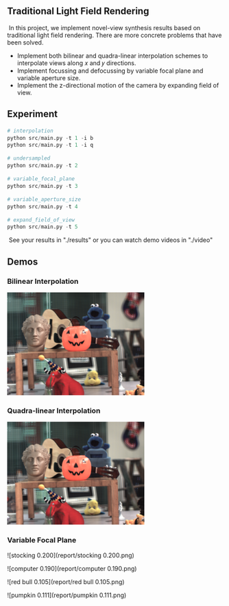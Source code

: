 ## Traditional Light Field Rendering

​		In this project, we implement novel-view synthesis results based on traditional light field rendering. There are more concrete problems that have been solved.

- Implement both bilinear and quadra-linear interpolation schemes to interpolate views along 𝑥 and 𝑦 directions. 
- Implement focussing and defocussing by variable focal plane and variable aperture size. 
- Implement the z-directional motion of the camera by expanding field of view.



## Experiment


````python
# interpolation
python src/main.py -t 1 -i b
python src/main.py -t 1 -i q
````

````python
# undersampled
python src/main.py -t 2
````

````python
# variable_focal_plane
python src/main.py -t 3 
````

````python
# variable_aperture_size
python src/main.py -t 4
````

````python
# expand_field_of_view
python src/main.py -t 5 
````

​	See your results in "./results" or you can watch demo videos in "./video"

## Demos

### Bilinear Interpolation

![bilinear](report/bilinear.png)

### Quadra-linear Interpolation

![quadra-linear](report/quadra-linear.png)

### Variable Focal Plane

![stocking 0.200](report/stocking 0.200.png)

![computer 0.190](report/computer 0.190.png)

![red bull 0.105](report/red bull 0.105.png)

![pumpkin 0.111](report/pumpkin 0.111.png)